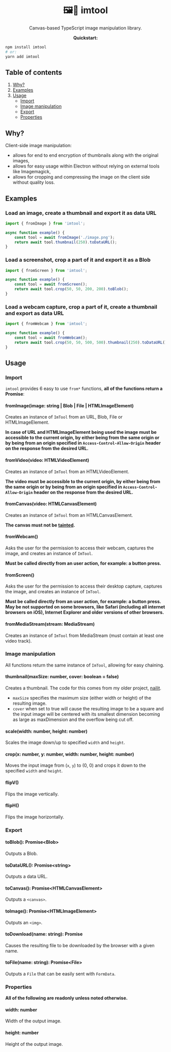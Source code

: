 <h1 align="center">🖼️🔧 imtool</h1>

<p align="center">
Canvas-based TypeScript image manipulation library.
</p>

<p align="center">
<strong>Quickstart:</strong>
</p>

```sh
npm install imtool
# or:
yarn add imtool
```

## Table of contents

1. [Why?](#why)
2. [Examples](#examples)
3. [Usage](#usage)
    - [Import](#import)
    - [Image manipulation](#image-manipulation)
    - [Export](#export)
    - [Properties](#properties)

## Why?

Client-side image manipulation:

* allows for end to end encryption of thumbnails along with the original images, 
* allows for easy usage within Electron without relying on external tools like Imagemagick,
* allows for cropping and compressing the image on the client side without quality loss.

## Examples

### Load an image, create a thumbnail and export it as data URL

```js
import { fromImage } from 'imtool';

async function example() {
    const tool = await fromImage('./image.png');
    return await tool.thumbnail(250).toDataURL();
}
```

### Load a screenshot, crop a part of it and export it as a Blob

```js
import { fromScreen } from 'imtool';

async function example() {
    const tool = await fromScreen();
    return await tool.crop(50, 50, 200, 200).toBlob();
}
```

### Load a webcam capture, crop a part of it, create a thumbnail and export as data URL

```js
import { fromWebcam } from 'imtool';

async function example() {
    const tool = await fromWebcam();
    return await tool.crop(50, 50, 500, 500).thumbnail(250).toDataURL();
}
```

## Usage

### Import

`imtool` provides 6 easy to use `from*` functions, **all of the functions return a Promise**:

#### fromImage(image: string | Blob | File | HTMLImageElement)

Creates an instance of `ImTool` from an URL, Blob, File or HTMLImageElement.

**In case of URL and HTMLImageElement being used the image must be accessible to the current origin, by either being from the same origin or by being from an origin specified in `Access-Control-Allow-Origin` header on the response from the desired URL.**

#### fromVideo(video: HTMLVideoElement)

Creates an instance of `ImTool` from an HTMLVideoElement.

**The video must be accessible to the current origin, by either being from the same origin or by being from an origin specified in `Access-Control-Allow-Origin` header on the response from the desired URL.**

#### fromCanvas(video: HTMLCanvasElement)

Creates an instance of `ImTool` from an HTMLCanvasElement.

**The canvas must not be [tainted](https://developer.mozilla.org/en-US/docs/Web/HTML/CORS_enabled_image#Security_and_tainted_canvases).**

#### fromWebcam()

Asks the user for the permission to access their webcam, captures the image, and creates an instance of `ImTool`.

**Must be called directly from an user action, for example: a button press.**

#### fromScreen()

Asks the user for the permission to access their desktop capture, captures the image, and creates an instance of `ImTool`.

**Must be called directly from an user action, for example: a button press. May be not supported on some browsers, like Safari (including all internet browsers on iOS), Internet Explorer and older versions of other browsers.**

#### fromMediaStream(stream: MediaStream)

Creates an instance of `ImTool` from MediaStream (must contain at least one video track).

### Image manipulation

All functions return the same instance of `ImTool`, allowing for easy chaining.

#### thumbnail(maxSize: number, cover: boolean = false)

Creates a thumbnail. The code for this comes from my older project, [nailit](https://github.com/mat-sz/nailit).

* `maxSize` specifies the maximum size (either width or height) of the resulting image.
* `cover` when set to true will cause the resulting image to be a square and the input image will be centered with its smallest dimension becoming as large as maxDimension and the overflow being cut off.

#### scale(width: number, height: number)

Scales the image down/up to specified `width` and `height`.

#### crop(x: number, y: number, width: number, height: number)

Moves the input image from (`x`, `y`) to (0, 0) and crops it down to the specified `width` and `height`.

#### flipV()

Flips the image vertically.

#### flipH()

Flips the image horizontally.

### Export

#### toBlob(): Promise\<Blob\>

Outputs a Blob.

#### toDataURL(): Promise\<string\>

Outputs a data URL.

#### toCanvas(): Promise\<HTMLCanvasElement\>

Outputs a `<canvas>`.

#### toImage(): Promise\<HTMLImageElement\>

Outputs an `<img>`.

#### toDownload(name: string): Promise

Causes the resulting file to be downloaded by the browser with a given name.

#### toFile(name: string): Promise\<File\>

Outputs a `File` that can be easily sent with `FormData`.

### Properties

**All of the following are readonly unless noted otherwise.**

#### width: number

Width of the output image.

#### height: number

Height of the output image.